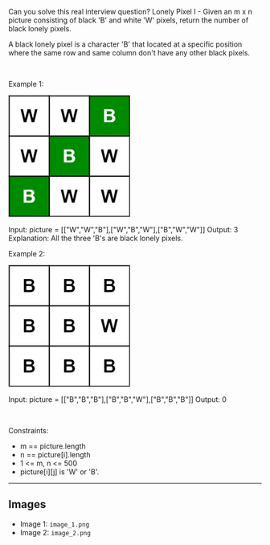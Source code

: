 Can you solve this real interview question? Lonely Pixel I - Given an m x n picture consisting of black 'B' and white 'W' pixels, return the number of black lonely pixels.

A black lonely pixel is a character 'B' that located at a specific position where the same row and same column don't have any other black pixels.

 

Example 1:

![Example 1](./image_1.png)


Input: picture = [["W","W","B"],["W","B","W"],["B","W","W"]]
Output: 3
Explanation: All the three 'B's are black lonely pixels.


Example 2:

![Example 2](./image_2.png)


Input: picture = [["B","B","B"],["B","B","W"],["B","B","B"]]
Output: 0


 

Constraints:

 * m == picture.length
 * n == picture[i].length
 * 1 <= m, n <= 500
 * picture[i][j] is 'W' or 'B'.

---

## Images

- Image 1: `image_1.png`
- Image 2: `image_2.png`
